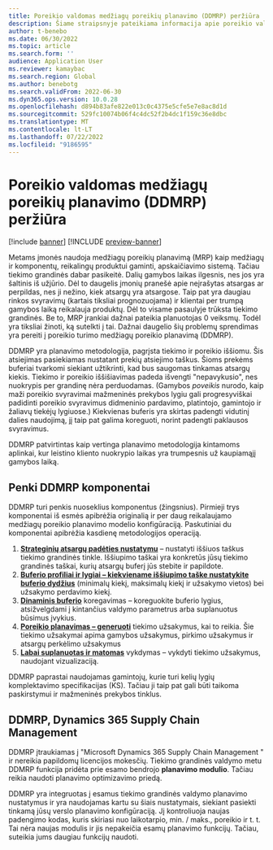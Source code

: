 ```yaml
---
title: Poreikio valdomas medžiagų poreikių planavimo (DDMRP) peržiūra
description: Šiame straipsnyje pateikiama informacija apie poreikio valdomas medžiagų poreikių planavimą (DDMRP), planavimo metodologiją, pagrįstą tiekimo ir poreikio atsieavimu.
author: t-benebo
ms.date: 06/30/2022
ms.topic: article
ms.search.form: ''
audience: Application User
ms.reviewer: kamaybac
ms.search.region: Global
ms.author: benebotg
ms.search.validFrom: 2022-06-30
ms.dyn365.ops.version: 10.0.28
ms.openlocfilehash: d894b83afe822e013c0c4375e5cfe5e7e8ac8d1d
ms.sourcegitcommit: 529fc10074b06f4c4dc52f2b4dc1f159c36e8dbc
ms.translationtype: MT
ms.contentlocale: lt-LT
ms.lasthandoff: 07/22/2022
ms.locfileid: "9186595"
---
```

# <a name="demand-driven-material-requirements-planning-ddmrp-overview"></a>Poreikio valdomas medžiagų poreikių planavimo (DDMRP) peržiūra

[!include [banner](../../includes/banner.md)]
[!INCLUDE [preview-banner](../../includes/preview-banner.md)]

Metams įmonės naudoja medžiagų poreikių planavimą (MRP) kaip medžiagų ir komponentų, reikalingų produktui gaminti, apskaičiavimo sistemą. Tačiau tiekimo grandinės dabar pasikeitė. Dalių gamybos laikas ilgesnis, nes jos yra šaltinis iš užjūrio. Dėl to daugelis įmonių pranešė apie neįrašytas atsargas ar perpildas, nes ji nežino, kiek atsargų yra atsargose. Taip pat yra daugiau rinkos svyravimų (kartais tiksliai prognozuojama) ir klientai per trumpą gamybos laiką reikalauja produktų. Dėl to visame pasaulyje trūksta tiekimo grandinės. Be to, MRP įrankiai dažnai pateikia planuotojas 0 veiksmų. Todėl yra tiksliai žinoti, ką sutelkti į tai. Dažnai daugelio šių problemų sprendimas yra pereiti į poreikio turimo medžiagų poreikio planavimą (DDMRP).

DDMRP yra planavimo metodologija, pagrįsta tiekimo ir poreikio iššiomu. Šis atsiejimas pasiekiamas nustatant prekių atsiejimo taškus. Šioms prekėms buferiai tvarkomi siekiant užtikrinti, kad bus saugomas tinkamas atsargų kiekis. Tiekimo ir poreikio iššišiavimas padeda išvengti "nepavykusio", nes nuokrypis per grandinę nėra perduodamas. (Gamybos *poveikis* nurodo, kaip maži poreikio svyravimai mažmeninės prekybos lygiu gali progresyviškai padidinti poreikio svyravimus didmeninio pardavimo, platintojo, gamintojo ir žaliavų tiekėjų lygiuose.) Kiekvienas buferis yra skirtas padengti vidutinį dalies naudojimą, jį taip pat galima koreguoti, norint padengti paklausos svyravimus.

DDMRP patvirtintas kaip vertinga planavimo metodologija kintamoms aplinkai, kur leistino kliento nuokrypio laikas yra trumpesnis už kaupiamąjį gamybos laiką.

## <a name="the-five-components-of-ddmrp"></a>Penki DDMRP komponentai

DDMRP turi penkis nuoseklius komponentus (žingsnius). Pirmieji trys komponentai iš esmės apibrėžia originalią ir per daug reikalaujamo medžiagų poreikio planavimo modelio konfigūraciją. Paskutiniai du komponentai apibrėžia kasdienę metodologijos operaciją.

1. **[Strateginių atsargų padėties nustatymu](ddmrp-inventory-positioning.md)** – nustatyti iššiuos taškus tiekimo grandinės tinkle. Iššiupimo taškai yra konkretūs jūsų tiekimo grandinės taškai, kurių atsargų buferį jūs stebite ir papildote.
2. **[Buferio profiliai ir lygiai – kiekviename iššiupimo taške nustatykite buferio dydžius](ddmrp-buffer-profile-and-levels.md)** (minimalų kiekį, maksimalų kiekį ir užsakymo vietos) bei užsakymo perdavimo kiekį.
3. **[Dinaminis buferio](ddmrp-buffer-profile-and-levels.md#dynamic-adjustments)** koregavimas – koreguokite buferio lygius, atsižvelgdami į kintančius valdymo parametrus arba suplanuotus būsimus įvykius.
4. **[Poreikio planavimas – generuoti](ddmrp-planning.md)** tiekimo užsakymus, kai to reikia. Šie tiekimo užsakymai apima gamybos užsakymus, pirkimo užsakymus ir atsargų perkėlimo užsakymus
5. **[Labai suplanuotas ir matomas](ddmrp-visual-and-collaborative-execution.md)** vykdymas – vykdyti tiekimo užsakymus, naudojant vizualizaciją.

DDMRP paprastai naudojamas gamintojų, kurie turi kelių lygių komplektavimo specifikacijas (KS). Tačiau ji taip pat gali būti taikoma paskirstymui ir mažmeninės prekybos tinklus.

## <a name="ddmrp-in-dynamics-365-supply-chain-management"></a>DDMRP, Dynamics 365 Supply Chain Management

DDMRP įtraukiamas į "Microsoft Dynamics 365 Supply Chain Management " ir nereikia papildomų licencijos mokesčių. Tiekimo grandinės valdymo metu DDMRP funkcija pridėta prie esamo bendrojo **planavimo modulio**. Tačiau reikia naudoti planavimo optimizavimo priedą. 

DDMRP yra integruotas į esamus tiekimo grandinės valdymo planavimo nustatymus ir yra naudojamas kartu su šiais nustatymais, siekiant pasiekti tinkamą jūsų verslo planavimo konfigūraciją. Jį kontroliuoja naujas padengimo kodas, kuris skiriasi nuo laikotarpio, min. / maks., poreikio ir t. t. Tai nėra naujas modulis ir jis nepakeičia esamų planavimo funkcijų. Tačiau, suteikia jums daugiau funkcijų naudoti.
